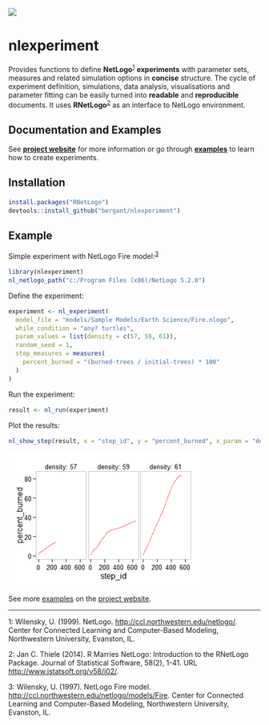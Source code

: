 




[![](https://travis-ci.org/bergant/nlexperiment.svg)](https://travis-ci.org/bergant/nlexperiment)

# __nlexperiment__

Provides functions to 
define __NetLogo__<sup>[1](#fn1)</sup> __experiments__ with parameter sets, measures and 
related simulation options in __concise__ structure. 
The cycle of experiment definition, simulations, data analysis, visualisations and
parameter fitting can be easily turned 
into __readable__ and __reproducible__ documents.
It uses __RNetLogo__<sup>[2](#fn2)</sup> as an interface to NetLogo environment.


## Documentation and Examples
See __[project website](http://bergant.github.io/nlexperiment/)__ for more information
or go through __[examples](http://bergant.github.io/nlexperiment/tutorial.html)__ to 
learn how to create experiments.


## Installation


```r
install.packages("RNetLogo")
devtools::install_github("bergant/nlexperiment")
```

## Example
Simple experiment with NetLogo Fire model:<sup>[3](#fn3)</sup>


```r
library(nlexperiment)
nl_netlogo_path("c:/Program Files (x86)/NetLogo 5.2.0") 
```

Define the experiment:

```r
experiment <- nl_experiment(
  model_file = "models/Sample Models/Earth Science/Fire.nlogo", 
  while_condition = "any? turtles",
  param_values = list(density = c(57, 59, 61)),
  random_seed = 1,
  step_measures = measures(
    percent_burned = "(burned-trees / initial-trees) * 100"
  )
)
```

Run the experiment:


```r
result <- nl_run(experiment)  
```

Plot the results:

```r
nl_show_step(result, x = "step_id", y = "percent_burned", x_param = "density")
```

![](img/README-fireStepPlotRM-1.png) 


See more [examples](http://bergant.github.io/nlexperiment/tutorial.html) 
on the [project website](http://bergant.github.io/nlexperiment/).

---

<a name="fn1">1</a>: Wilensky, U. (1999). NetLogo. http://ccl.northwestern.edu/netlogo/. Center for Connected Learning and Computer-Based Modeling, Northwestern University, Evanston, IL.

<a name="fn2">2</a>: Jan C. Thiele (2014). R Marries NetLogo: Introduction to the RNetLogo Package. Journal
of Statistical Software, 58(2), 1-41. URL http://www.jstatsoft.org/v58/i02/.

<a name="fn3">3</a>: Wilensky, U. (1997). 
NetLogo Fire model. http://ccl.northwestern.edu/netlogo/models/Fire. 
Center for Connected Learning and Computer-Based Modeling, 
Northwestern University, Evanston, IL.

